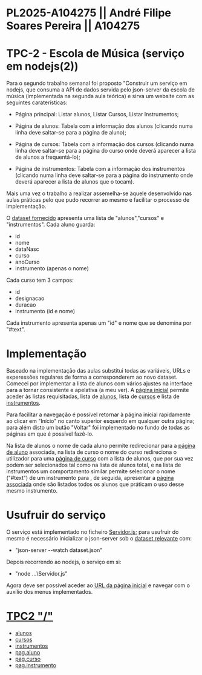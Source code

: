 
# PL2025-A104275 ||  André Filipe Soares Pereira || A104275
# TPC-2 - Escola de Música (serviço em nodejs(2))


Para o segundo trabalho semanal foi proposto "Construir um serviço em nodejs, que consuma a API de dados servida pelo json-server da escola de música (implementada na segunda aula teórica) e sirva um website com as seguintes caraterísticas:

- Página principal: Listar alunos, Listar Cursos, Listar Instrumentos;

- Página de alunos: Tabela com a informação dos alunos (clicando numa linha deve saltar-se para a página de aluno);

- Página de cursos: Tabela com a informação dos cursos (clicando numa linha deve saltar-se para a página do curso onde deverá aparecer a lista de alunos a frequentá-lo);

- Página de instrumentos: Tabela com a informação dos instrumentos (clicando numa linha deve saltar-se para a página do instrumento onde deverá aparecer a lista de alunos que o tocam).

Mais uma vez o trabalho a realizar assemelha-se àquele desenvolvido nas aulas práticas pelo que pudo recorrer ao mesmo e facilitar o processo de implementação.

O [dataset fornecido](https://github.com/AndrePereira123/EngWeb2025-A104275/blob/main/TPC2/dataset.json) apresenta uma lista de "alunos","cursos" e "instrumentos". Cada aluno guarda:
  - id
  - nome
  - dataNasc
  - curso
  - anoCurso
  - instrumento (apenas o nome)

Cada curso tem 3 campos:
  - id
  - designacao
  - duracao
  - instrumento (id e nome)
    
Cada instrumento apresenta apenas um "id" e nome que se denomina por "#text".


# Implementação
Baseado na implementação das aulas substitui todas as variáveis, URLs e experessões regulares de forma a corresponderem ao novo dataset. Comecei por implementar a lista de alunos com vários ajustes na interface para a tornar consistente e apelativa (a meu ver). A [página inicial](https://andrepereira123.github.io/EngWeb2025-A104275/paginas_tpc2/Inicio.html) permite aceder às listas requisitadas, lista de [alunos](https://andrepereira123.github.io/EngWeb2025-A104275/paginas_tpc2/alunos.html), lista de [cursos](https://andrepereira123.github.io/EngWeb2025-A104275/paginas_tpc2/Cursos.html) e lista de [instrumentos](https://andrepereira123.github.io/EngWeb2025-A104275/paginas_tpc2/instrumentos.html).  

Para facilitar a navegação é possível retornar à página inicial rapidamente ao clicar em "Início" no canto superior esquerdo em qualquer outra página; para além disto um butão "Voltar" foi implementado no fundo de todas as páginas em que é possível fazê-lo.

Na lista de alunos o nome de cada aluno permite redirecionar para a [página de aluno](https://andrepereira123.github.io/EngWeb2025-A104275/paginas_tpc2/aluno.html) associada, na lista de curso o nome do curso redireciona o utilizador para uma [página de curso](https://andrepereira123.github.io/EngWeb2025-A104275/paginas_tpc2/curso.html) com a lista de alunos, que por sua vez podem ser selecionados tal como na lista de alunos total, e na lista de instrumentos um comportamento similar permite selecionar o nome ("#text") de um instrumento para , de seguida, apresentar a [página associada](https://andrepereira123.github.io/EngWeb2025-A104275/paginas_tpc2/instrumento.html) onde são listados todos os alunos que práticam o uso desse mesmo instrumento.

# Usufruir do serviço

O serviço está implementado no ficheiro [Servidor.js](https://github.com/AndrePereira123/EngWeb2025-A104275/blob/main/TPC2/Servidor.js); para usufruir do mesmo é necessário inicializar o json-server sob o [dataset relevante](https://github.com/AndrePereira123/EngWeb2025-A104275/blob/main/TPC2/dataset.json) com: 
 - "json-server --watch dataset.json" 

Depois recorrendo ao nodejs, o serviço em si:
 - "node ...\Servidor.js" 

Agora deve ser possível aceder ao [URL da página inicial](http://localhost:12000/) e navegar com o auxílio dos menus implementados.


# [TPC2 "/"](https://andrepereira123.github.io/EngWeb2025-A104275/paginas_tpc2/Inicio.html)
 - [alunos](https://andrepereira123.github.io/EngWeb2025-A104275/paginas_tpc2/alunos.html)
 - [cursos](https://andrepereira123.github.io/EngWeb2025-A104275/paginas_tpc2/Cursos.html)
 - [instrumentos](https://andrepereira123.github.io/EngWeb2025-A104275/paginas_tpc2/instrumentos.html)
 - [pag.aluno](https://andrepereira123.github.io/EngWeb2025-A104275/paginas_tpc2/aluno.html)
 - [pag.curso](https://andrepereira123.github.io/EngWeb2025-A104275/paginas_tpc2/curso.html)
 - [pag.instrumento](https://andrepereira123.github.io/EngWeb2025-A104275/paginas_tpc2/instrumento.html)
